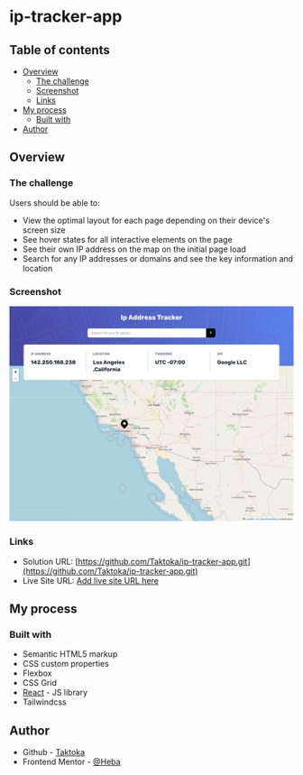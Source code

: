# ip-tracker-app
## Table of contents

- [Overview](#overview)
  - [The challenge](#the-challenge)
  - [Screenshot](#screenshot)
  - [Links](#links)
- [My process](#my-process)
  - [Built with](#built-with)
- [Author](#author)

## Overview

### The challenge

Users should be able to:

- View the optimal layout for each page depending on their device's screen size
- See hover states for all interactive elements on the page
- See their own IP address on the map on the initial page load
- Search for any IP addresses or domains and see the key information and location

### Screenshot

![](./src/images/screenshot.png)

### Links

- Solution URL: [https://github.com/Taktoka/ip-tracker-app.git](https://github.com/Taktoka/ip-tracker-app.git)
- Live Site URL: [Add live site URL here](https://your-live-site-url.com)

## My process

### Built with

- Semantic HTML5 markup
- CSS custom properties
- Flexbox
- CSS Grid
- [React](https://reactjs.org/) - JS library
- Tailwindcss

## Author

- Github - [Taktoka](https://github.com/Taktoka/)
- Frontend Mentor - [@Heba](https://www.frontendmentor.io/profile/Taktoka)
